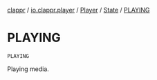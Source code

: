 [clappr](../../../index.md) / [io.clappr.player](../../index.md) / [Player](../index.md) / [State](index.md) / [PLAYING](./-p-l-a-y-i-n-g.md)

# PLAYING

`PLAYING`

Playing media.

